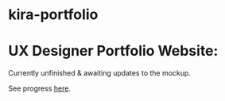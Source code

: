 # kira-portfolio

<h1>UX Designer Portfolio Website:</h1>

Currently unfinished & awaiting updates to the mockup. 

See progress <a href="https://s-mandon.github.io/kira-portfolio/">here</a>.
